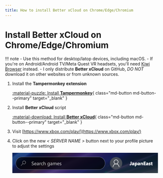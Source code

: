 ```yaml
---
title: How to install Better xCloud on Chrome/Edge/Chromium
---
```


# Install Better xCloud on Chrome/Edge/Chromium

!!! note
    - Use this method for desktop/latop devices, including macOS.
    - If you're on Android/Android TV/Meta Quest VR headsets, you'll need [Kiwi Browser](kiwi-browser.md) instead.
    - I only distribute **Better xCloud** on GitHub, *DO NOT* download it on other websites or from unknown sources.

1. Install the **Tampermonkey extension**  

    [:material-puzzle: Install **Tampermonkey**](https://chromewebstore.google.com/detail/tampermonkey/dhdgffkkebhmkfjojejmpbldmpobfkfo){ class="md-button md-button--primary" target="_blank" }

2. Install **Better xCloud** script  

    [:material-download: Install **Better xCloud**](https://github.com/redphx/better-xcloud/releases/latest/download/better-xcloud.user.js){ class="md-button md-button--primary" target="_blank" }

3. Visit [https://www.xbox.com/play/](https://www.xbox.com/play/)

4. Click on the new *< SERVER NAME >* button next to your profile picture to adjust the settings

    ![Server button](images/server-button.png)
